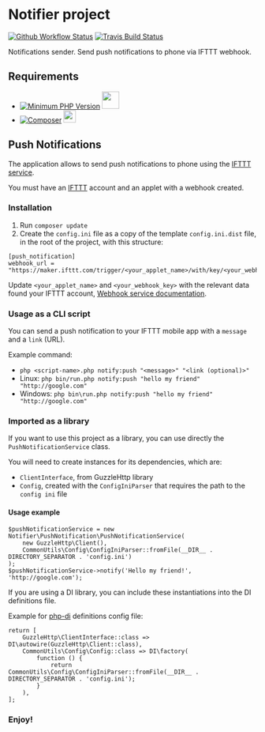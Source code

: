 # Notifier project
[![Github Workflow Status](https://github.com/mihaitmf/notifier/workflows/PHP%20Composer%20Tests/badge.svg)](https://github.com/mihaitmf/notifier/actions?query=workflow%3A%22PHP+Composer+Tests%22)
[![Travis Build Status](https://travis-ci.com/mihaitmf/notifier.svg?branch=main)](https://travis-ci.com/mihaitmf/notifier)

Notifications sender. Send push notifications to phone via IFTTT webhook.

## Requirements
- [![Minimum PHP Version](https://img.shields.io/badge/php-%3E=7.4-8892BF.svg)](https://php.net/) <img src="https://www.php.net/images/logos/new-php-logo.svg" width="35">
- [![Composer](https://img.shields.io/badge/-composer-A16F22)](https://getcomposer.org) <img src="https://getcomposer.org/img/logo-composer-transparent.png" width="25">

## Push Notifications 
The application allows to send push notifications to phone using the
[IFTTT service](https://ifttt.com/).

You must have an [IFTTT](https://ifttt.com/) account and an applet with
a webhook created.

### Installation
1. Run `composer update`
2. Create the `config.ini` file as a copy of the template `config.ini.dist`
file, in the root of the project, with this structure:
```
[push_notification]
webhook_url = "https://maker.ifttt.com/trigger/<your_applet_name>/with/key/<your_webhook_key>"
```
Update `<your_applet_name>` and `<your_webhook_key>` with the relevant data
found your IFTTT account, [Webhook service documentation](https://ifttt.com/maker_webhooks).

### Usage as a CLI script
You can send a push notification to your IFTTT mobile app with a `message`
and a `link` (URL).

Example command:
* `php <script-name>.php notify:push "<message>" "<link (optional)>"`
* Linux: `php bin/run.php notify:push "hello my friend" "http://google.com"`
* Windows: `php bin\run.php notify:push "hello my friend" "http://google.com"`

### Imported as a library
If you want to use this project as a library, you can use directly the
`PushNotificationService` class.

You will need to create instances for its dependencies, which are:
* `ClientInterface`, from GuzzleHttp library
* `Config`, created with the `ConfigIniParser` that requires the path to
the `config ini` file

#### Usage example
```
$pushNotificationService = new Notifier\PushNotification\PushNotificationService(
    new GuzzleHttp\Client(),
    CommonUtils\Config\ConfigIniParser::fromFile(__DIR__ . DIRECTORY_SEPARATOR . 'config.ini')
);
$pushNotificationService->notify('Hello my friend!', 'http://google.com');
```

If you are using a DI library, you can include these instantiations into
the DI definitions file.

Example for [php-di](https://php-di.org/doc/php-definitions.html) definitions
config file:
```
return [
    GuzzleHttp\ClientInterface::class => DI\autowire(GuzzleHttp\Client::class),
    CommonUtils\Config\Config::class => DI\factory(
        function () {
            return CommonUtils\Config\ConfigIniParser::fromFile(__DIR__ . DIRECTORY_SEPARATOR . 'config.ini');
        }
    ),
];
``` 
### Enjoy!
